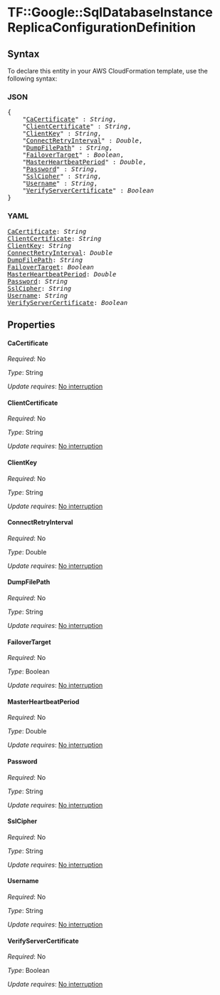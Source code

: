 # TF::Google::SqlDatabaseInstance ReplicaConfigurationDefinition

## Syntax

To declare this entity in your AWS CloudFormation template, use the following syntax:

### JSON

<pre>
{
    "<a href="#cacertificate" title="CaCertificate">CaCertificate</a>" : <i>String</i>,
    "<a href="#clientcertificate" title="ClientCertificate">ClientCertificate</a>" : <i>String</i>,
    "<a href="#clientkey" title="ClientKey">ClientKey</a>" : <i>String</i>,
    "<a href="#connectretryinterval" title="ConnectRetryInterval">ConnectRetryInterval</a>" : <i>Double</i>,
    "<a href="#dumpfilepath" title="DumpFilePath">DumpFilePath</a>" : <i>String</i>,
    "<a href="#failovertarget" title="FailoverTarget">FailoverTarget</a>" : <i>Boolean</i>,
    "<a href="#masterheartbeatperiod" title="MasterHeartbeatPeriod">MasterHeartbeatPeriod</a>" : <i>Double</i>,
    "<a href="#password" title="Password">Password</a>" : <i>String</i>,
    "<a href="#sslcipher" title="SslCipher">SslCipher</a>" : <i>String</i>,
    "<a href="#username" title="Username">Username</a>" : <i>String</i>,
    "<a href="#verifyservercertificate" title="VerifyServerCertificate">VerifyServerCertificate</a>" : <i>Boolean</i>
}
</pre>

### YAML

<pre>
<a href="#cacertificate" title="CaCertificate">CaCertificate</a>: <i>String</i>
<a href="#clientcertificate" title="ClientCertificate">ClientCertificate</a>: <i>String</i>
<a href="#clientkey" title="ClientKey">ClientKey</a>: <i>String</i>
<a href="#connectretryinterval" title="ConnectRetryInterval">ConnectRetryInterval</a>: <i>Double</i>
<a href="#dumpfilepath" title="DumpFilePath">DumpFilePath</a>: <i>String</i>
<a href="#failovertarget" title="FailoverTarget">FailoverTarget</a>: <i>Boolean</i>
<a href="#masterheartbeatperiod" title="MasterHeartbeatPeriod">MasterHeartbeatPeriod</a>: <i>Double</i>
<a href="#password" title="Password">Password</a>: <i>String</i>
<a href="#sslcipher" title="SslCipher">SslCipher</a>: <i>String</i>
<a href="#username" title="Username">Username</a>: <i>String</i>
<a href="#verifyservercertificate" title="VerifyServerCertificate">VerifyServerCertificate</a>: <i>Boolean</i>
</pre>

## Properties

#### CaCertificate

_Required_: No

_Type_: String

_Update requires_: [No interruption](https://docs.aws.amazon.com/AWSCloudFormation/latest/UserGuide/using-cfn-updating-stacks-update-behaviors.html#update-no-interrupt)

#### ClientCertificate

_Required_: No

_Type_: String

_Update requires_: [No interruption](https://docs.aws.amazon.com/AWSCloudFormation/latest/UserGuide/using-cfn-updating-stacks-update-behaviors.html#update-no-interrupt)

#### ClientKey

_Required_: No

_Type_: String

_Update requires_: [No interruption](https://docs.aws.amazon.com/AWSCloudFormation/latest/UserGuide/using-cfn-updating-stacks-update-behaviors.html#update-no-interrupt)

#### ConnectRetryInterval

_Required_: No

_Type_: Double

_Update requires_: [No interruption](https://docs.aws.amazon.com/AWSCloudFormation/latest/UserGuide/using-cfn-updating-stacks-update-behaviors.html#update-no-interrupt)

#### DumpFilePath

_Required_: No

_Type_: String

_Update requires_: [No interruption](https://docs.aws.amazon.com/AWSCloudFormation/latest/UserGuide/using-cfn-updating-stacks-update-behaviors.html#update-no-interrupt)

#### FailoverTarget

_Required_: No

_Type_: Boolean

_Update requires_: [No interruption](https://docs.aws.amazon.com/AWSCloudFormation/latest/UserGuide/using-cfn-updating-stacks-update-behaviors.html#update-no-interrupt)

#### MasterHeartbeatPeriod

_Required_: No

_Type_: Double

_Update requires_: [No interruption](https://docs.aws.amazon.com/AWSCloudFormation/latest/UserGuide/using-cfn-updating-stacks-update-behaviors.html#update-no-interrupt)

#### Password

_Required_: No

_Type_: String

_Update requires_: [No interruption](https://docs.aws.amazon.com/AWSCloudFormation/latest/UserGuide/using-cfn-updating-stacks-update-behaviors.html#update-no-interrupt)

#### SslCipher

_Required_: No

_Type_: String

_Update requires_: [No interruption](https://docs.aws.amazon.com/AWSCloudFormation/latest/UserGuide/using-cfn-updating-stacks-update-behaviors.html#update-no-interrupt)

#### Username

_Required_: No

_Type_: String

_Update requires_: [No interruption](https://docs.aws.amazon.com/AWSCloudFormation/latest/UserGuide/using-cfn-updating-stacks-update-behaviors.html#update-no-interrupt)

#### VerifyServerCertificate

_Required_: No

_Type_: Boolean

_Update requires_: [No interruption](https://docs.aws.amazon.com/AWSCloudFormation/latest/UserGuide/using-cfn-updating-stacks-update-behaviors.html#update-no-interrupt)

